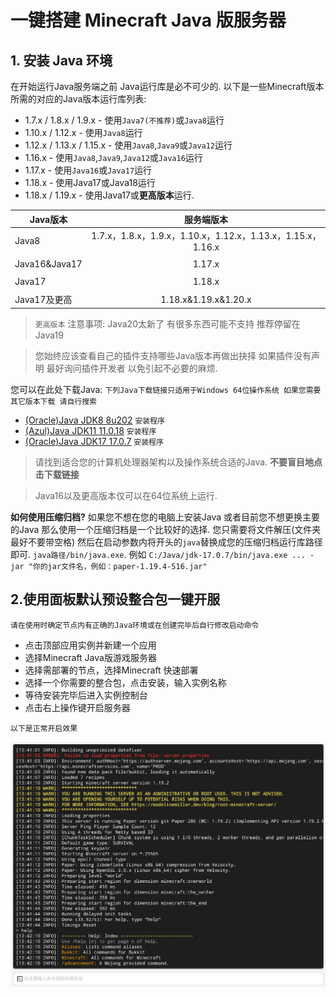 # 一键搭建 Minecraft Java 版服务器

## 1. 安装 Java 环境

在开始运行Java服务端之前 Java运行库是必不可少的.
以下是一些Minecraft版本所需的对应的Java版本运行库列表:

  - 1.7.x / 1.8.x / 1.9.x - 使用`Java7(不推荐)`或`Java8`运行
  - 1.10.x / 1.12.x - 使用`Java8`运行
  - 1.12.x / 1.13.x / 1.15.x - 使用`Java8`,`Java9`或`Java12`运行
  - 1.16.x - 使用`Java8`,`Java9`,`Java12`或`Java16`运行
  - 1.17.x - 使用`Java16`或`Java17`运行
  - 1.18.x - 使用Java17或Java18运行
  - 1.18.x / 1.19.x - 使用Java17或**更高版本**运行.

| Java版本 | 服务端版本 |
 | - | :-: |
 | Java8 | 1.7.x，1.8.x，1.9.x，1.10.x，1.12.x，1.13.x，1.15.x，1.16.x |
 |  |  |
 | Java16&Java17 | 1.17.x |
 |  |  |
 | Java17 | 1.18.x |
 |  |  |
 | Java17及更高| 1.18.x&1.19.x&1.20.x |
 
> `更高版本` 注意事项: Java20太新了 有很多东西可能不支持 推荐停留在Java19

> 您始终应该查看自己的插件支持哪些Java版本再做出抉择 如果插件没有声明 最好询问插件开发者 以免引起不必要的麻烦.
  
您可以在此处下载Java: `下列Java下载链接只适用于Windows 64位操作系统 如果您需要其它版本下载 请自行搜索`
  - [(Oracle)Java JDK8 8u202](https://repo.huaweicloud.com/java/jdk/8u202-b08/jdk-8u202-windows-x64.exe) `安装程序`
  - [(Azul)Java JDK11 11.0.18](https://cdn.azul.com/zulu/bin/zulu11.62.17-ca-jdk11.0.18-win_x64.msi) `安装程序`
  - [(Oracle)Java JDK17 17.0.7](https://download.oracle.com/java/17/latest/jdk-17_windows-x64_bin.exe) `安装程序`

> 请找到适合您的计算机处理器架构以及操作系统合适的Java. **不要盲目地点击下载链接**  

> Java16以及更高版本仅可以在64位系统上运行.  

**如何使用压缩归档?**
如果您不想在您的电脑上安装Java 或者目前您不想更换主要的Java 那么使用一个压缩归档是一个比较好的选择.
您只需要将文件解压(文件夹最好不要带空格) 然后在启动参数内将开头的`java`替换成您的压缩归档运行库路径即可. 
`java路径/bin/java.exe`. 例如 `C:/Java/jdk-17.0.7/bin/java.exe ... -jar "你的jar文件名，例如：paper-1.19.4-516.jar"`

## 2.使用面板默认预设整合包一键开服

`请在使用时确定节点内有正确的Java环境或在创建完毕后自行修改启动命令`

- 点击顶部应用实例并新建一个应用
- 选择Minecraft Java版游戏服务器
- 选择需部署的节点，选择Minecraft 快速部署
- 选择一个你需要的整合包，点击安装，输入实例名称
- 等待安装完毕后进入实例控制台
- 点击右上操作键开启服务器

`以下是正常开启效果`

![正常开启后效果](../images/zh_cn/java_setup.png)

